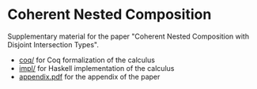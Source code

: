 # Coherent Nested Composition #

Supplementary material for the paper "Coherent Nested Composition with Disjoint
Intersection Types".

- [coq/](./coq) for Coq formalization of the calculus
- [impl/](./impl) for Haskell implementation of the calculus
- [appendix.pdf](./appendix.pdf) for the appendix of the paper
